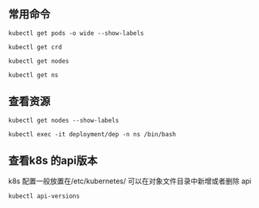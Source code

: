 
## 常用命令
```
kubectl get pods -o wide --show-labels 

kubectl get crd

kubectl get nodes

kubectl get ns
```

## 查看资源
```
kubectl get nodes --show-labels

kubectl exec -it deployment/dep -n ns /bin/bash
```

## 查看k8s 的api版本 
k8s 配置一般放置在/etc/kubernetes/	
可以在对象文件目录中新增或者删除 api

`
 kubectl api-versions
`


